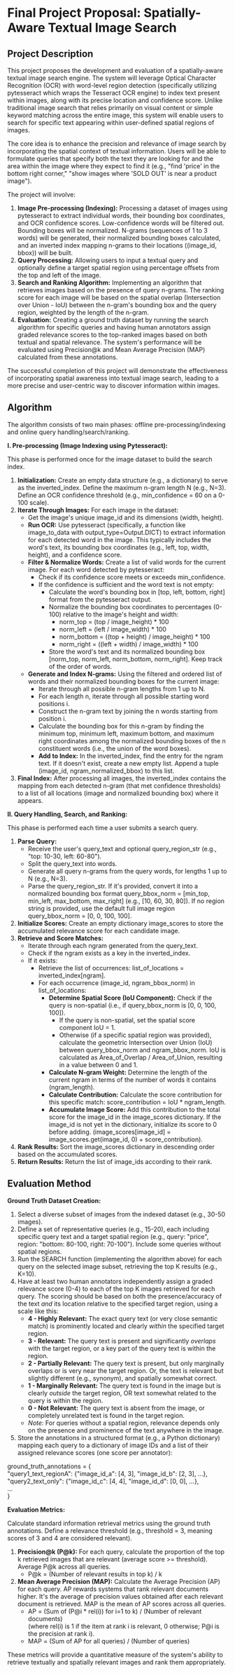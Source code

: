 # **Final Project Proposal: Spatially-Aware Textual Image Search**

## **Project Description**

This project proposes the development and evaluation of a spatially-aware textual image search engine. The system will leverage Optical Character Recognition (OCR) with word-level region detection (specifically utilizing pytesseract which wraps the Tesseract OCR engine) to index text present within images, along with its precise location and confidence score. Unlike traditional image search that relies primarily on visual content or simple keyword matching across the entire image, this system will enable users to search for specific text appearing within user-defined spatial regions of images.

The core idea is to enhance the precision and relevance of image search by incorporating the spatial context of textual information. Users will be able to formulate queries that specify both the text they are looking for and the area within the image where they expect to find it (e.g., "find 'price' in the bottom right corner," "show images where 'SOLD OUT' is near a product image").

The project will involve:

1. **Image Pre-processing (Indexing):** Processing a dataset of images using pytesseract to extract individual words, their bounding box coordinates, and OCR confidence scores. Low-confidence words will be filtered out. Bounding boxes will be normalized. N-grams (sequences of 1 to 3 words) will be generated, their normalized bounding boxes calculated, and an inverted index mapping n-grams to their locations ((image\_id, bbox)) will be built.  
2. **Query Processing:** Allowing users to input a textual query and optionally define a target spatial region using percentage offsets from the top and left of the image.  
3. **Search and Ranking Algorithm:** Implementing an algorithm that retrieves images based on the presence of query n-grams. The ranking score for each image will be based on the spatial overlap (Intersection over Union \- IoU) between the n-gram's bounding box and the query region, weighted by the length of the n-gram.  
4. **Evaluation:** Creating a ground truth dataset by running the search algorithm for specific queries and having human annotators assign graded relevance scores to the top-ranked images based on both textual and spatial relevance. The system's performance will be evaluated using Precision@k and Mean Average Precision (MAP) calculated from these annotations.

The successful completion of this project will demonstrate the effectiveness of incorporating spatial awareness into textual image search, leading to a more precise and user-centric way to discover information within images.

## **Algorithm**

The algorithm consists of two main phases: offline pre-processing/indexing and online query handling/search/ranking.

**I. Pre-processing (Image Indexing using Pytesseract):**

This phase is performed once for the image dataset to build the search index.

1. **Initialization:** Create an empty data structure (e.g., a dictionary) to serve as the inverted\_index. Define the maximum n-gram length N (e.g., N=3). Define an OCR confidence threshold (e.g., min\_confidence \= 60 on a 0-100 scale).  
2. **Iterate Through Images:** For each image in the dataset:  
   * Get the image's unique image\_id and its dimensions (width, height).  
   * **Run OCR:** Use pytesseract (specifically, a function like image\_to\_data with output\_type=Output.DICT) to extract information for each detected word in the image. This typically includes the word's text, its bounding box coordinates (e.g., left, top, width, height), and a confidence score.  
   * **Filter & Normalize Words:** Create a list of valid words for the current image. For each word detected by pytesseract:  
     * Check if its confidence score meets or exceeds min\_confidence.  
     * If the confidence is sufficient and the word text is not empty:  
       * Calculate the word's bounding box in \[top, left, bottom, right\] format from the pytesseract output.  
       * Normalize the bounding box coordinates to percentages (0-100) relative to the image's height and width:  
         * norm\_top \= (top / image\_height) \* 100  
         * norm\_left \= (left / image\_width) \* 100  
         * norm\_bottom \= ((top \+ height) / image\_height) \* 100  
         * norm\_right \= ((left \+ width) / image\_width) \* 100  
       * Store the word's text and its normalized bounding box \[norm\_top, norm\_left, norm\_bottom, norm\_right\]. Keep track of the order of words.  
   * **Generate and Index N-grams:** Using the filtered and ordered list of words and their normalized bounding boxes for the current image:  
     * Iterate through all possible n-gram lengths from 1 up to N.  
     * For each length n, iterate through all possible starting word positions i.  
     * Construct the n-gram text by joining the n words starting from position i.  
     * Calculate the bounding box for this n-gram by finding the minimum top, minimum left, maximum bottom, and maximum right coordinates among the normalized bounding boxes of the n constituent words (i.e., the union of the word boxes).  
     * **Add to Index:** In the inverted\_index, find the entry for the ngram text. If it doesn't exist, create a new empty list. Append a tuple (image\_id, ngram\_normalized\_bbox) to this list.  
3. **Final Index:** After processing all images, the inverted\_index contains the mapping from each detected n-gram (that met confidence thresholds) to a list of all locations (image and normalized bounding box) where it appears.

**II. Query Handling, Search, and Ranking:**

This phase is performed each time a user submits a search query.

1. **Parse Query:**  
   * Receive the user's query\_text and optional query\_region\_str (e.g., "top: 10-30, left: 60-80").  
   * Split the query\_text into words.  
   * Generate all query n-grams from the query words, for lengths 1 up to N (e.g., N=3).  
   * Parse the query\_region\_str. If it's provided, convert it into a normalized bounding box format query\_bbox\_norm \= \[min\_top, min\_left, max\_bottom, max\_right\] (e.g., \[10, 60, 30, 80\]). If no region string is provided, use the default full image region query\_bbox\_norm \= \[0, 0, 100, 100\].  
2. **Initialize Scores:** Create an empty dictionary image\_scores to store the accumulated relevance score for each candidate image.  
3. **Retrieve and Score Matches:**  
   * Iterate through each ngram generated from the query\_text.  
   * Check if the ngram exists as a key in the inverted\_index.  
   * If it exists:  
     * Retrieve the list of occurrences: list\_of\_locations \= inverted\_index\[ngram\].  
     * For each occurrence (image\_id, ngram\_bbox\_norm) in list\_of\_locations:  
       * **Determine Spatial Score (IoU Component):** Check if the query is non-spatial (i.e., if query\_bbox\_norm is \[0, 0, 100, 100\]).  
         * If the query is non-spatial, set the spatial score component IoU \= 1.  
         * Otherwise (if a specific spatial region was provided), calculate the geometric Intersection over Union (IoU) between query\_bbox\_norm and ngram\_bbox\_norm. IoU is calculated as Area\_of\_Overlap / Area\_of\_Union, resulting in a value between 0 and 1\.  
       * **Calculate N-gram Weight:** Determine the length of the current ngram in terms of the number of words it contains (ngram\_length).  
       * **Calculate Contribution:** Calculate the score contribution for this specific match: score\_contribution \= IoU \* ngram\_length.  
       * **Accumulate Image Score:** Add this contribution to the total score for the image\_id in the image\_scores dictionary. If the image\_id is not yet in the dictionary, initialize its score to 0 before adding. (image\_scores\[image\_id\] \= image\_scores.get(image\_id, 0\) \+ score\_contribution).  
4. **Rank Results:** Sort the image\_scores dictionary in descending order based on the accumulated scores.  
5. **Return Results:** Return the list of image\_ids according to their rank.

## **Evaluation Method**

**Ground Truth Dataset Creation:**

1. Select a diverse subset of images from the indexed dataset (e.g., 30-50 images).  
2. Define a set of representative queries (e.g., 15-20), each including specific query text and a target spatial region (e.g., query: "price", region: "bottom: 80-100, right: 70-100"). Include some queries without spatial regions.  
3. Run the SEARCH function (implementing the algorithm above) for each query on the selected image subset, retrieving the top K results (e.g., K=10).  
4. Have at least two human annotators independently assign a graded relevance score (0-4) to each of the top K images retrieved for each query. The scoring should be based on both the presence/accuracy of the text *and* its location relative to the specified target region, using a scale like this:  
   * **4 \- Highly Relevant:** The exact query text (or very close semantic match) is prominently located and clearly *within* the specified target region.  
   * **3 \- Relevant:** The query text is present and significantly *overlaps* with the target region, or a key part of the query text is within the region.  
   * **2 \- Partially Relevant:** The query text is present, but only marginally overlaps or is very near the target region. Or, the text is relevant but slightly different (e.g., synonym), and spatially somewhat correct.  
   * **1 \- Marginally Relevant:** The query text is found in the image but is clearly *outside* the target region, OR text somewhat related to the query is within the region.  
   * **0 \- Not Relevant:** The query text is absent from the image, or completely unrelated text is found in the target region.  
   * *Note:* For queries without a spatial region, relevance depends only on the presence and prominence of the text anywhere in the image.  
5. Store the annotations in a structured format (e.g., a Python dictionary) mapping each query to a dictionary of image IDs and a list of their assigned relevance scores (one score per annotator):

ground\_truth\_annotations \= {  
    "query1\_text\_regionA": {"image\_id\_a": \[4, 3\], "image\_id\_b": \[2, 3\], ...},  
    "query2\_text\_only": {"image\_id\_c": \[4, 4\], "image\_id\_d": \[0, 0\], ...},  
    ...  
}

**Evaluation Metrics:**

Calculate standard information retrieval metrics using the ground truth annotations. Define a relevance threshold (e.g., threshold \= 3, meaning scores of 3 and 4 are considered relevant).

1. **Precision@k (P@k):** For each query, calculate the proportion of the top k retrieved images that are relevant (average score \>= threshold). Average P@k across all queries.  
   * P@k \= (Number of relevant results in top k) / k  
2. **Mean Average Precision (MAP):** Calculate the Average Precision (AP) for each query. AP rewards systems that rank relevant documents higher. It's the average of precision values obtained after each relevant document is retrieved. MAP is the mean of AP scores across all queries.  
   * AP \= (Sum of (P@i \* rel(i)) for i=1 to k) / (Number of relevant documents)  
     (where rel(i) is 1 if the item at rank i is relevant, 0 otherwise; P@i is the precision at rank i).  
   * MAP \= (Sum of AP for all queries) / (Number of queries)

These metrics will provide a quantitative measure of the system's ability to retrieve textually and spatially relevant images and rank them appropriately.